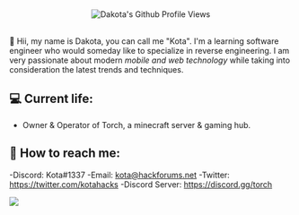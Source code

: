 <div align="center">
  <br><br>
  <img src="https://komarev.com/ghpvc/?username=r31gndev&color=F4A4B5&style=flat" alt="Dakota's Github Profile Views" />
</div>
<br>

👋 Hii, my name is Dakota, you can call me "Kota". I'm a learning software engineer who would someday like to specialize in reverse engineering. I am very passionate about modern *mobile and web technology* while taking into consideration the latest trends and techniques.

## 💻 Current life:
- Owner & Operator of Torch, a minecraft server & gaming hub.

## 🚀 How to reach me:
-Discord: Kota#1337
-Email: kota@hackforums.net
-Twitter: https://twitter.com/kotahacks
-Discord Server: https://discord.gg/torch
<div align="center">
<a href="https://discord.com/users/905272587674853376">
  <img src="https://media.discordapp.net/attachments/1062976714872999981/1082568978297258035/TorchMainLOGO.gif?width=546&height=546" align="left" />
</a>
</div>
